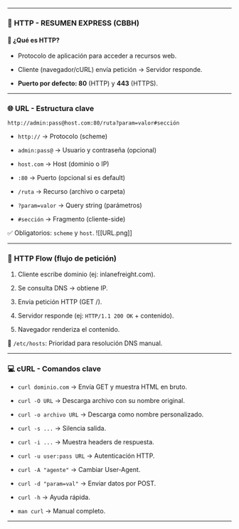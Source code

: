 
---

### 🧠 **HTTP - RESUMEN EXPRESS (CBBH)**

#### 🔹 ¿Qué es HTTP?

- Protocolo de aplicación para acceder a recursos web.
    
- Cliente (navegador/cURL) envía petición → Servidor responde.
    
- **Puerto por defecto: 80** (HTTP) y **443** (HTTPS).
    

---

### 🌐 **URL - Estructura clave**

```
http://admin:pass@host.com:80/ruta?param=valor#sección
```

- `http://` → Protocolo (scheme)
    
- `admin:pass@` → Usuario y contraseña (opcional)
    
- `host.com` → Host (dominio o IP)
    
- `:80` → Puerto (opcional si es default)
    
- `/ruta` → Recurso (archivo o carpeta)
    
- `?param=valor` → Query string (parámetros)
    
- `#sección` → Fragmento (cliente-side)
    

✅ Obligatorios: `scheme` y `host`.
![[URL.png]]

---

### 🔁 **HTTP Flow (flujo de petición)**

1. Cliente escribe dominio (ej: inlanefreight.com).
    
2. Se consulta DNS → obtiene IP.
    
3. Envia petición HTTP (GET /).
    
4. Servidor responde (ej: `HTTP/1.1 200 OK` + contenido).
    
5. Navegador renderiza el contenido.
    

📌 `/etc/hosts`: Prioridad para resolución DNS manual.

---

### 💻 **cURL - Comandos clave**

- `curl dominio.com` → Envía GET y muestra HTML en bruto.
    
- `curl -O URL` → Descarga archivo con su nombre original.
    
- `curl -o archivo URL` → Descarga como nombre personalizado.
    
- `curl -s ...` → Silencia salida.
    
- `curl -i ...` → Muestra headers de respuesta.
    
- `curl -u user:pass URL` → Autenticación HTTP.
    
- `curl -A "agente"` → Cambiar User-Agent.
    
- `curl -d "param=val"` → Enviar datos por POST.
    
- `curl -h` → Ayuda rápida.
    
- `man curl` → Manual completo.
    

---

